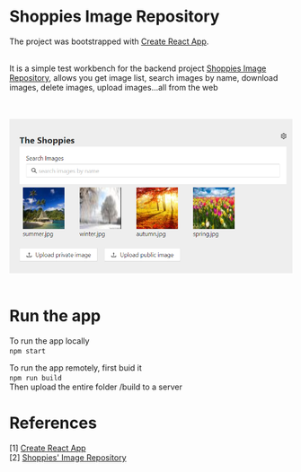 # Shoppies Image Repository
The project was bootstrapped with [Create React App](https://github.com/facebook/create-react-app). <br><br>

It is a simple test workbench for the backend project [Shoppies Image Repository](https://github.com/zm2he/imgrepo), allows you get image list, search images by name, download images, delete images, upload images...all from the web<br>

<br><br><img src="./public/static/image/imgrepo-web.png" /><br><br>

# Run the app
To run the app locally<br>
```npm start```

To run the app remotely, first buid it<br>
```npm run build```<br>
Then upload the entire folder /build to a server

# References
[1] [Create React App](https://github.com/facebook/create-react-app)<br>
[2] [Shoppies' Image Repository](http://github.com/zm2he/imgrepo)<br>